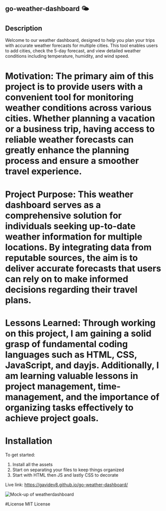 ## go-weather-dashboard 🌤 

## Description
Welcome to our weather dashboard, designed to help you plan your trips with accurate weather forecasts for multiple cities. This tool enables users to add cities, check the 5-day forecast, and view detailed weather conditions including temperature, humidity, and wind speed.


# Motivation: The primary aim of this project is to provide users with a convenient tool for monitoring weather conditions across various cities. Whether planning a vacation or a business trip, having access to reliable weather forecasts can greatly enhance the planning process and ensure a smoother travel experience.

# Project Purpose: This weather dashboard serves as a comprehensive solution for individuals seeking up-to-date weather information for multiple locations. By integrating data from reputable sources, the aim is to deliver accurate forecasts that users can rely on to make informed decisions regarding their travel plans.

# Lessons Learned: Through working on this project, I am gaining a solid grasp of fundamental coding languages such as HTML, CSS, JavaScript, and dayjs. Additionally, I am learning valuable lessons in project management, time-management, and the importance of organizing tasks effectively to achieve project goals.

# Installation 
To get started:
1. Install all the assets 
2. Start on separating your files to keep things organized
3. Start with HTML then JS and lastly CSS to decorate

Live link: https://gavidev8.github.io/go-weather-dashboard/

![Mock-up of weatherdashboard ](/assets/img/Screenshot%202024-04-08%20at%2010.53.12 PM.png)

#License
MIT License
